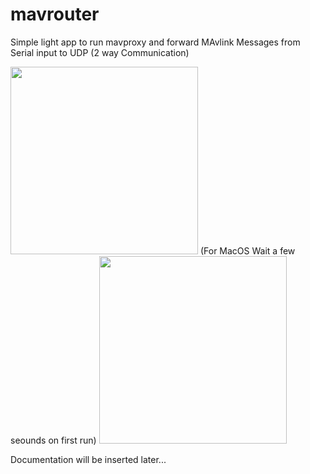 # mavrouter
Simple light app to run mavproxy and forward MAvlink Messages from Serial input to UDP (2 way Communication)

<img src="https://user-images.githubusercontent.com/30341941/184528903-360413bc-38e2-409c-8f8d-152b6fe319b9.png" width="300px" />
(For MacOS Wait a few seounds on first run)
<img src="https://user-images.githubusercontent.com/30341941/184524296-198709ac-3d7b-43e0-b0b3-76eff673d88b.png" width="300px" />


Documentation will be inserted later...
